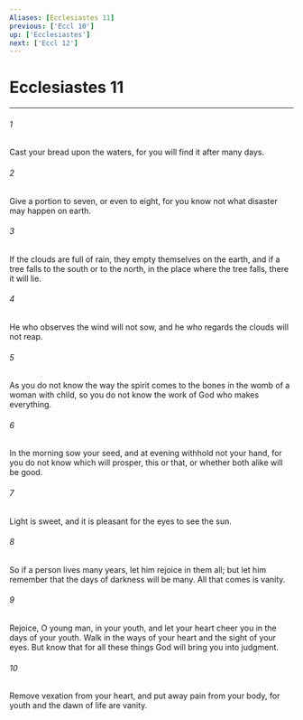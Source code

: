 ```yaml
---
Aliases: [Ecclesiastes 11]
previous: ['Eccl 10']
up: ['Ecclesiastes']
next: ['Eccl 12']
---
```

# Ecclesiastes 11

***

 

###### 1 
Cast your bread upon the waters, 
 for you will find it after many days. 
 
 

###### 2 
Give a portion to seven, or even to eight, 
 for you know not what disaster may happen on earth. 
 
 

###### 3 
If the clouds are full of rain, 
 they empty themselves on the earth, 
 and if a tree falls to the south or to the north, 
 in the place where the tree falls, there it will lie. 
 
 

###### 4 
He who observes the wind will not sow, 
 and he who regards the clouds will not reap.
 
 

###### 5 
As you do not know the way the spirit comes to the bones in the womb of a woman with child, so you do not know the work of God who makes everything.
 
 

###### 6 
In the morning sow your seed, and at evening withhold not your hand, for you do not know which will prosper, this or that, or whether both alike will be good.
 
 

###### 7 
Light is sweet, and it is pleasant for the eyes to see the sun.
 
 

###### 8 
So if a person lives many years, let him rejoice in them all; but let him remember that the days of darkness will be many. All that comes is vanity.
 
 

###### 9 
Rejoice, O young man, in your youth, and let your heart cheer you in the days of your youth. Walk in the ways of your heart and the sight of your eyes. But know that for all these things God will bring you into judgment.
 
 

###### 10 
Remove vexation from your heart, and put away pain from your body, for youth and the dawn of life are vanity.
 
